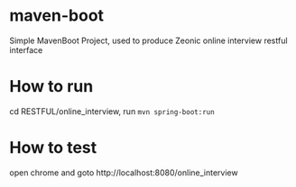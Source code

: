 # maven-boot
Simple MavenBoot Project, used to produce Zeonic online interview restful interface


# How to run
cd RESTFUL/online_interview, run `mvn spring-boot:run`

# How to test
open chrome and goto http://localhost:8080/online_interview